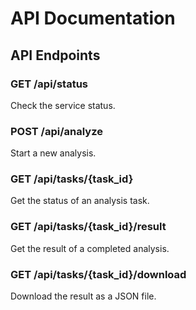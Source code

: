 # API Documentation

## API Endpoints

### GET /api/status
Check the service status.

### POST /api/analyze
Start a new analysis.

### GET /api/tasks/{task_id}
Get the status of an analysis task.

### GET /api/tasks/{task_id}/result
Get the result of a completed analysis.

### GET /api/tasks/{task_id}/download
Download the result as a JSON file.
